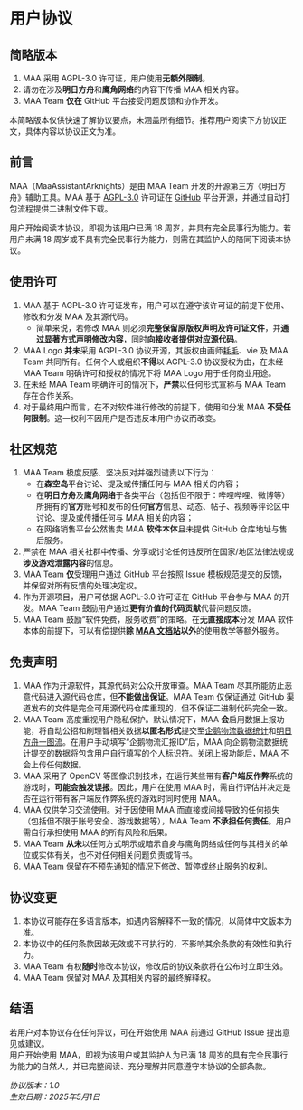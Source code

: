# 用户协议

## 简略版本

1. MAA 采用 AGPL-3.0 许可证，用户使用**无额外限制**。
2. 请勿在涉及**明日方舟**和**鹰角网络**的内容下传播 MAA 相关内容。
3. MAA Team **仅在** GitHub 平台接受问题反馈和协作开发。

本简略版本仅供快速了解协议要点，未涵盖所有细节。推荐用户阅读下方协议正文，具体内容以协议正文为准。

## 前言

MAA（MaaAssistantArknights）是由 MAA Team 开发的开源第三方《明日方舟》辅助工具。MAA 基于 [AGPL-3.0](https://www.gnu.org/licenses/agpl-3.0.html) 许可证在 [GitHub](https://github.com/MaaAssistantArknights/MaaAssistantArknights) 平台开源，并通过自动打包流程提供二进制文件下载。

用户开始阅读本协议，即视为该用户已满 18 周岁，并具有完全民事行为能力。若用户未满 18 周岁或不具有完全民事行为能力，则需在其监护人的陪同下阅读本协议。

## 使用许可

1. MAA 基于 AGPL-3.0 许可证发布，用户可以在遵守该许可证的前提下使用、修改和分发 MAA 及其源代码。
    - 简单来说，若修改 MAA 则必须**完整保留原版权声明及许可证文件**，并**通过显著方式声明修改内容**，同时**向接收者提供对应源代码**。
2. MAA Logo **并未**采用 AGPL-3.0 协议开源，其版权由画师[耗毛](https://weibo.com/u/3251357314)、vie 及 MAA Team 共同所有。任何个人或组织**不得**以 AGPL-3.0 协议授权为由，在未经 MAA Team 明确许可和授权的情况下将 MAA Logo 用于任何商业用途。
3. 在未经 MAA Team 明确许可的情况下，**严禁**以任何形式宣称与 MAA Team 存在合作关系。
4. 对于最终用户而言，在不对软件进行修改的前提下，使用和分发 MAA **不受任何限制**。这一权利不因用户是否违反本用户协议而改变。

## 社区规范

1. MAA Team 极度反感、坚决反对并强烈谴责以下行为：
   - 在**森空岛**平台讨论、提及或传播任何与 MAA 相关的内容；
   - 在**明日方舟**及**鹰角网络**于各类平台（包括但不限于：哔哩哔哩、微博等）所拥有的**官方**账号和发布的任何**官方**信息、动态、帖子、视频等评论区中讨论、提及或传播任何与 MAA 相关的内容；
   - 在网络销售平台公然售卖 MAA **软件本体**且未提供 GitHub 仓库地址与售后服务。
2. 严禁在 MAA 相关社群中传播、分享或讨论任何违反所在国家/地区法律法规或**涉及游戏泄露内容**的信息。
3. MAA Team **仅**受理用户通过 GitHub 平台按照 Issue 模板规范提交的反馈，并保留对所有反馈的处理决定权。
4. 作为开源项目，用户可依据 AGPL-3.0 许可证在 GitHub 平台参与 MAA 的开发。MAA Team 鼓励用户通过**更有价值的代码贡献**代替问题反馈。
5. MAA Team 鼓励“软件免费，服务收费”的策略。在**无直接成本**分发 MAA 软件本体的前提下，可以有偿提供**除 [MAA 文档站](https://maa.plus/docs/)以外**的使用教学等额外服务。

## 免责声明

1. MAA 作为开源软件，其源代码对公众开放审查。MAA Team 尽其所能防止恶意代码进入源代码仓库，但**不能做出保证**。MAA Team 仅保证通过 GitHub 渠道发布的文件是完全可用源代码仓库重现的，但不保证二进制代码完全一致。
2. MAA Team 高度重视用户隐私保护。默认情况下，MAA **会**启用数据上报功能，将自动公招和刷理智相关数据**以匿名形式**提交至[企鹅物流数据统计](https://penguin-stats.cn/)和[明日方舟一图流](https://ark.yituliu.cn/)。在用户手动填写“企鹅物流汇报ID”后，MAA 向企鹅物流数据统计提交的数据将包含用户自行填写的个人标识符。关闭上报功能后，MAA 不会上传任何数据。
3. MAA 采用了 OpenCV 等图像识别技术，在运行某些带有**客户端反作弊**系统的游戏时，**可能会触发误报**。因此，用户在使用 MAA 时，需自行评估并决定是否在运行带有客户端反作弊系统的游戏时同时使用 MAA。
4. MAA 仅供学习交流使用。对于因使用 MAA 而直接或间接导致的任何损失（包括但不限于账号安全、游戏数据等），MAA Team **不承担任何责任**。用户需自行承担使用 MAA 的所有风险和后果。
5. MAA Team **从未**以任何方式明示或暗示自身与鹰角网络或任何与其相关的单位或实体有关，也不对任何相关问题负责或背书。
6. MAA Team 保留在不预先通知的情况下修改、暂停或终止服务的权利。

## 协议变更

1. 本协议可能存在多语言版本，如遇内容解释不一致的情况，以简体中文版本为准。
2. 本协议中的任何条款因故无效或不可执行的，不影响其余条款的有效性和执行力。
3. MAA Team 有权**随时**修改本协议，修改后的协议条款将在公布时立即生效。
4. MAA Team 保留对 MAA 及其相关内容的最终解释权。

## 结语

若用户对本协议存在任何异议，可在开始使用 MAA 前通过 GitHub Issue 提出意见或建议。  
用户开始使用 MAA，即视为该用户或其监护人为已满 18 周岁的具有完全民事行为能力的自然人，并已完整阅读、充分理解并同意遵守本协议的全部条款。

_协议版本：1.0_  
_生效日期：2025年5月1日_
